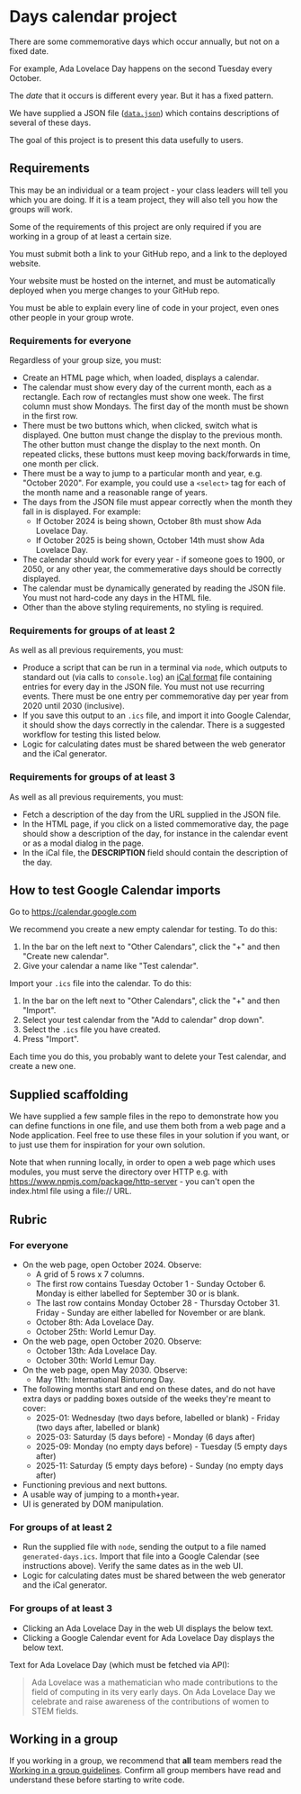 # Days calendar project

There are some commemorative days which occur annually, but not on a fixed date.

For example, Ada Lovelace Day happens on the second Tuesday every October.

The _date_ that it occurs is different every year. But it has a fixed pattern.

We have supplied a JSON file ([`data.json`](./data.json)) which contains descriptions of several of these days.

The goal of this project is to present this data usefully to users.

## Requirements

This may be an individual or a team project - your class leaders will tell you which you are doing. If it is a team project, they will also tell you how the groups will work.

Some of the requirements of this project are only required if you are working in a group of at least a certain size.

You must submit both a link to your GitHub repo, and a link to the deployed website.

Your website must be hosted on the internet, and must be automatically deployed when you merge changes to your GitHub repo.

You must be able to explain every line of code in your project, even ones other people in your group wrote.

### Requirements for everyone

Regardless of your group size, you must:

* Create an HTML page which, when loaded, displays a calendar.
* The calendar must show every day of the current month, each as a rectangle. Each row of rectangles must show one week. The first column must show Mondays. The first day of the month must be shown in the first row.
* There must be two buttons which, when clicked, switch what is displayed. One button must change the display to the previous month. The other button must change the display to the next month. On repeated clicks, these buttons must keep moving back/forwards in time, one month per click.
* There must be a way to jump to a particular month and year, e.g. "October 2020". For example, you could use a `<select>` tag for each of the month name and a reasonable range of years.
* The days from the JSON file must appear correctly when the month they fall in is displayed. For example:
  * If October 2024 is being shown, October 8th must show Ada Lovelace Day.
  * If October 2025 is being shown, October 14th must show Ada Lovelace Day.
* The calendar should work for every year - if someone goes to 1900, or 2050, or any other year, the commemerative days should be correctly displayed.
* The calendar must be dynamically generated by reading the JSON file. You must not hard-code any days in the HTML file.
* Other than the above styling requirements, no styling is required.

### Requirements for groups of at least 2

As well as all previous requirements, you must:

* Produce a script that can be run in a terminal via `node`, which outputs to standard out (via calls to `console.log`) an [iCal format](https://icalendar.org/) file containing entries for every day in the JSON file. You must not use recurring events. There must be one entry per commemorative day per year from 2020 until 2030 (inclusive).
* If you save this output to an `.ics` file, and import it into Google Calendar, it should show the days correctly in the calendar. There is a suggested workflow for testing this listed below.
* Logic for calculating dates must be shared between the web generator and the iCal generator.

### Requirements for groups of at least 3

As well as all previous requirements, you must:
* Fetch a description of the day from the URL supplied in the JSON file.
* In the HTML page, if you click on a listed commemorative day, the page should show a description of the day, for instance in the calendar event or as a modal dialog in the page.
* In the iCal file, the **DESCRIPTION** field should contain the description of the day.

## How to test Google Calendar imports

Go to https://calendar.google.com

We recommend you create a new empty calendar for testing. To do this:
1. In the bar on the left next to "Other Calendars", click the "+" and then "Create new calendar".
2. Give your calendar a name like "Test calendar".

Import your `.ics` file into the calendar. To do this:
1. In the bar on the left next to "Other Calendars", click the "+" and then "Import".
2. Select your test calendar from the "Add to calendar" drop down".
3. Select the `.ics` file you have created.
4. Press "Import".

Each time you do this, you probably want to delete your Test calendar, and create a new one.

## Supplied scaffolding

We have supplied a few sample files in the repo to demonstrate how you can define functions in one file, and use them both from a web page and a Node application. Feel free to use these files in your solution if you want, or to just use them for inspiration for your own solution.

Note that when running locally, in order to open a web page which uses modules, you must serve the directory over HTTP e.g. with https://www.npmjs.com/package/http-server - you can't open the index.html file using a file:// URL.

## Rubric

### For everyone

* On the web page, open October 2024. Observe:
  * A grid of 5 rows x 7 columns.
  * The first row contains Tuesday October 1 - Sunday October 6. Monday is either labelled for September 30 or is blank.
  * The last row contains Monday October 28 - Thursday October 31. Friday - Sunday are either labelled for November or are blank.
  * October 8th: Ada Lovelace Day.
  * October 25th: World Lemur Day.
* On the web page, open October 2020. Observe:
  * October 13th: Ada Lovelace Day.
  * October 30th: World Lemur Day.
* On the web page, open May 2030. Observe:
  * May 11th: International Binturong Day.
* The following months start and end on these dates, and do not have extra days or padding boxes outside of the weeks they're meant to cover:
  * 2025-01: Wednesday (two days before, labelled or blank) - Friday (two days after, labelled or blank)
  * 2025-03: Saturday (5 days before) - Monday (6 days after)
  * 2025-09: Monday (no empty days before) - Tuesday (5 empty days after)
  * 2025-11: Saturday (5 empty days before) - Sunday (no empty days after)
* Functioning previous and next buttons.
* A usable way of jumping to a month+year.
* UI is generated by DOM manipulation.

### For groups of at least 2

* Run the supplied file with `node`, sending the output to a file named `generated-days.ics`. Import that file into a Google Calendar (see instructions above). Verify the same dates as in the web UI.
* Logic for calculating dates must be shared between the web generator and the iCal generator.

### For groups of at least 3

* Clicking an Ada Lovelace Day in the web UI displays the below text.
* Clicking a Google Calendar event for Ada Lovelace Day displays the below text.

Text for Ada Lovelace Day (which must be fetched via API):

> Ada Lovelace was a mathematician who made contributions to the field of computing in its very early days. On Ada Lovelace Day we celebrate and raise awareness of the contributions of women to STEM fields.

## Working in a group

If you working in a group, we recommend that **all** team members read the [Working in a group guidelines](../working-in-a-group.md). Confirm all group members have read and understand these before starting to write code.
